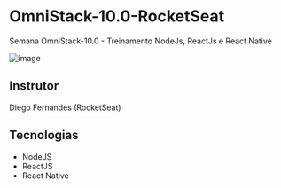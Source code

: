 # OmniStack-10.0-RocketSeat
Semana OmniStack-10.0 - Treinamento NodeJs, ReactJs e React Native

![image](https://user-images.githubusercontent.com/30643035/72658596-88fff500-3989-11ea-8575-cc3e12ffbac6.png)

## Instrutor

Diego Fernandes (RocketSeat)
 
## Tecnologias

- NodeJS
- ReactJS
- React Native
